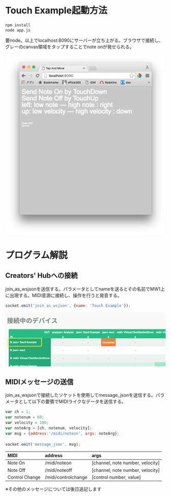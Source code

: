 # Touch Example起動方法

```
npm install
node app.js
```

要node。以上でlocalhost:8090にサーバーが立ち上がる。ブラウザで接続し、グレーのcanvas領域をタップすることでnote onが発せられる。

![接続画面](./img/page.png)

# プログラム解説

## Creators' Hubへの接続

join_as_wsjsonを送信する。パラメータとしてnameを送るとその名前でMW1上に出現する。MIDI音源に接続し、操作を行うと発音する。

```js
socket.emit('join_as_wsjson', {name: 'Touch Example'});
```

![接続画面](./img/mw1.png)

## MIDIメッセージの送信

join_as_wsjsonで接続したソケットを使用してmessage_jsonを送信する。パラメータとして以下の要領でMIDIライクなデータを送信する。

```js
var ch = 1;
var notenum = 60;
var velocity = 100;
var noteArg = [ch, notenum, velocity];
var msg = {address:'/midi/noteon', args: noteArg};

socket.emit('message_json', msg);
```

| MIDI | address | args |
|:-----------|:------------|:------------|
| Note On      | /midi/noteon | [channel, note number, velocity]     |
| Note Off    | /midi/noteoff | [channel, note number, velocity] |
| Control Change  | /midi/controlchange | [control number, value] |

※その他のメッセージについては後日追記します

